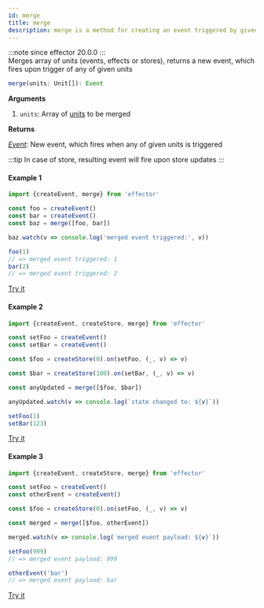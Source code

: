 ```yaml
---
id: merge
title: merge
description: merge is a method for creating an event triggered by given units
---
```

:::note
since effector 20.0.0
:::  
Merges array of units (events, effects or stores), returns a new event, which fires upon trigger of any of given units

```ts
merge(units: Unit[]): Event
```
**Arguments**

1. `units`: Array of [units](../../glossary.md#common-unit) to be merged

**Returns**

[_Event_](./Event.md): New event, which fires when any of given units is triggered

:::tip
In case of store, resulting event will fire upon store updates
:::

#### Example 1

```js
import {createEvent, merge} from 'effector'

const foo = createEvent()
const bar = createEvent()
const baz = merge([foo, bar])

baz.watch(v => console.log('merged event triggered:', v))

foo(1)
// => merged event triggered: 1
bar(2)
// => merged event triggered: 2
```

[Try it](https://share.effector.dev/EXsBRsI7)

#### Example 2

```js
import {createEvent, createStore, merge} from 'effector'

const setFoo = createEvent()
const setBar = createEvent()

const $foo = createStore(0).on(setFoo, (_, v) => v)

const $bar = createStore(100).on(setBar, (_, v) => v)

const anyUpdated = merge([$foo, $bar])

anyUpdated.watch(v => console.log(`state changed to: ${v}`))

setFoo(1)
setBar(123)
```

[Try it](https://share.effector.dev/PaityKsj)

#### Example 3

```js
import {createEvent, createStore, merge} from 'effector'

const setFoo = createEvent()
const otherEvent = createEvent()

const $foo = createStore(0).on(setFoo, (_, v) => v)

const merged = merge([$foo, otherEvent])

merged.watch(v => console.log(`merged event payload: ${v}`))

setFoo(999)
// => merged event payload: 999

otherEvent('bar')
// => merged event payload: bar
```

[Try it](https://share.effector.dev/WsyXhkS5)
